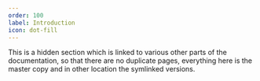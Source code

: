 ```yaml
---
order: 100
label: Introduction
icon: dot-fill
---
```


This is a hidden section which is linked to various other parts of the documentation, so that there are no duplicate pages, everything here is the master copy and in other location the symlinked versions.


